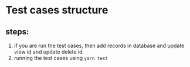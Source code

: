 # Test cases structure

## steps:

1. if you are run the test cases, then add records in database and update view id and update delete id
2. running the test cases using `yarn test `

